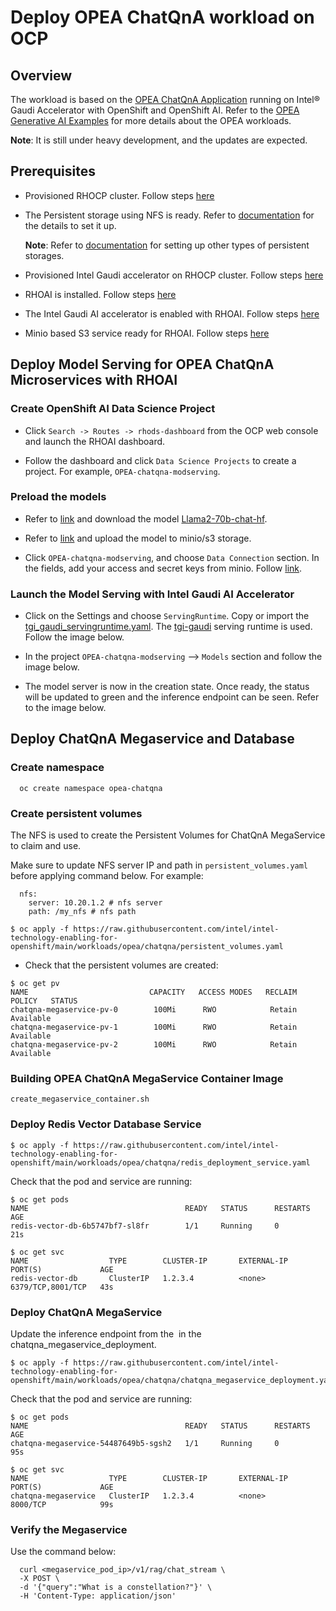 # Deploy OPEA ChatQnA workload on OCP

## Overview
The workload is based on the [OPEA ChatQnA Application](https://github.com/opea-project/GenAIExamples/tree/v0.8/ChatQnA) running on Intel® Gaudi Accelerator with OpenShift and OpenShift AI. Refer to the [OPEA Generative AI Examples](https://github.com/opea-project/GenAIExamples/tree/v0.8) for more details about the OPEA workloads.

**Note**: It is still under heavy development, and the updates are expected.
 
## Prerequisites
* Provisioned RHOCP cluster. Follow steps [here](/README.md#provisioning-rhocp-cluster)
* The Persistent storage using NFS is ready. Refer to [documentation](https://docs.openshift.com/container-platform/4.16/storage/persistent_storage/persistent-storage-nfs.html) for the details to set it up.

    **Note**: Refer to [documentation](https://docs.openshift.com/container-platform/4.16/storage/index.html) for setting up other types of persistent storages.
* Provisioned Intel Gaudi accelerator on RHOCP cluster. Follow steps [here](/gaudi/README.md)
* RHOAI is installed. Follow steps [here](/e2e/inference/README.md/#install-rhoai) 
* The Intel Gaudi AI accelerator is enabled with RHOAI. Follow steps [here](/e2e/inference/README.md/#enable-intel-gaudi-ai-accelerator-with-rhoai)
* Minio based S3 service ready for RHOAI. Follow steps [here](https://ai-on-openshift.io/tools-and-applications/minio/minio/#create-a-matching-data-connection-for-minio)

## Deploy Model Serving for OPEA ChatQnA Microservices with RHOAI

### Create OpenShift AI Data Science Project

* Click ```Search -> Routes -> rhods-dashboard``` from the OCP web console and launch the RHOAI dashboard. 

* Follow the dashboard and click ```Data Science Projects``` to create a project. For example, ```OPEA-chatqna-modserving```.

### Preload the models

* Refer to [link](https://huggingface.co/docs/hub/en/models-downloading) and download the model [Llama2-70b-chat-hf](https://huggingface.co/meta-llama/Llama-2-70b-chat-hf). 

* Refer to [link](https://ai-on-openshift.io/tools-and-applications/minio/minio/#create-a-matching-data-connection-for-minio) and upload the model to minio/s3 storage. 

* Click ```OPEA-chatqna-modserving```, and choose ```Data Connection``` section. In the fields, add your access and secret keys from minio. Follow [link](https://ai-on-openshift.io/tools-and-applications/minio/minio/#create-a-matching-data-connection-for-minio). 

### Launch the Model Serving with Intel Gaudi AI Accelerator

* Click on the Settings and choose ```ServingRuntime```. Copy or import the [tgi_gaudi_servingruntime.yaml](tgi_gaudi_servingruntime.yaml). The [tgi-gaudi](https://github.com/huggingface/tgi-gaudi) serving runtime is used. Follow the image below.

* In the project ```OPEA-chatqna-modserving``` --> ```Models``` section and follow the image below.

* The model server is now in the creation state. Once ready, the status will be updated to green and the inference endpoint can be seen. Refer to the image below. 

## Deploy ChatQnA Megaservice and Database

### Create namespace 

``` 
  oc create namespace opea-chatqna
```

### Create persistent volumes
The NFS is used to create the Persistent Volumes for ChatQnA MegaService to claim and use.

Make sure to update NFS server IP and path in ```persistent_volumes.yaml``` before applying command below.
For example:
```
  nfs:
    server: 10.20.1.2 # nfs server
    path: /my_nfs # nfs path
```
  
``` 
$ oc apply -f https://raw.githubusercontent.com/intel/intel-technology-enabling-for-openshift/main/workloads/opea/chatqna/persistent_volumes.yaml

```

* Check that the persistent volumes are created:

```
$ oc get pv
NAME                           CAPACITY   ACCESS MODES   RECLAIM POLICY   STATUS      
chatqna-megaservice-pv-0        100Mi      RWO            Retain           Available
chatqna-megaservice-pv-1        100Mi      RWO            Retain           Available
chatqna-megaservice-pv-2        100Mi      RWO            Retain           Available

```
### Building OPEA ChatQnA MegaService Container Image
```
create_megaservice_container.sh
```

### Deploy Redis Vector Database Service
```
$ oc apply -f https://raw.githubusercontent.com/intel/intel-technology-enabling-for-openshift/main/workloads/opea/chatqna/redis_deployment_service.yaml

```

Check that the pod and service are running:

```
$ oc get pods
NAME                                   READY   STATUS      RESTARTS   AGE
redis-vector-db-6b5747bf7-sl8fr        1/1     Running     0          21s
```

```
$ oc get svc
NAME                  TYPE        CLUSTER-IP       EXTERNAL-IP   PORT(S)             AGE
redis-vector-db       ClusterIP   1.2.3.4          <none>        6379/TCP,8001/TCP   43s
```

### Deploy ChatQnA MegaService

Update the inference endpoint from the <image name> in the chatqna_megaservice_deployment.

```
$ oc apply -f https://raw.githubusercontent.com/intel/intel-technology-enabling-for-openshift/main/workloads/opea/chatqna/chatqna_megaservice_deployment.yaml
```

Check that the pod and service are running:

```
$ oc get pods
NAME                                   READY   STATUS      RESTARTS   AGE
chatqna-megaservice-54487649b5-sgsh2   1/1     Running     0          95s         
```

```
$ oc get svc
NAME                  TYPE        CLUSTER-IP       EXTERNAL-IP   PORT(S)             AGE
chatqna-megaservice   ClusterIP   1.2.3.4          <none>        8000/TCP            99s
```

### Verify the Megaservice
Use the command below:

```
  curl <megaservice_pod_ip>/v1/rag/chat_stream \
  -X POST \
  -d '{"query":"What is a constellation?"}' \
  -H 'Content-Type: application/json'

```